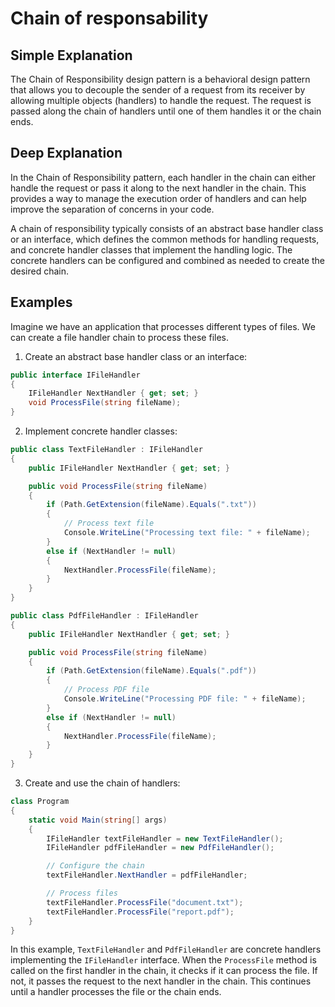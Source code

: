 # Chain of responsability

## Simple Explanation

The Chain of Responsibility design pattern is a behavioral design pattern that allows you to decouple the sender of a request from its receiver by allowing multiple objects (handlers) to handle the request. The request is passed along the chain of handlers until one of them handles it or the chain ends.

## Deep Explanation

In the Chain of Responsibility pattern, each handler in the chain can either handle the request or pass it along to the next handler in the chain. This provides a way to manage the execution order of handlers and can help improve the separation of concerns in your code.

A chain of responsibility typically consists of an abstract base handler class or an interface, which defines the common methods for handling requests, and concrete handler classes that implement the handling logic. The concrete handlers can be configured and combined as needed to create the desired chain.

## Examples

Imagine we have an application that processes different types of files. We can create a file handler chain to process these files.

1. Create an abstract base handler class or an interface:

```C#
public interface IFileHandler
{
    IFileHandler NextHandler { get; set; }
    void ProcessFile(string fileName);
}
```

2. Implement concrete handler classes:

```C#
public class TextFileHandler : IFileHandler
{
    public IFileHandler NextHandler { get; set; }

    public void ProcessFile(string fileName)
    {
        if (Path.GetExtension(fileName).Equals(".txt"))
        {
            // Process text file
            Console.WriteLine("Processing text file: " + fileName);
        }
        else if (NextHandler != null)
        {
            NextHandler.ProcessFile(fileName);
        }
    }
}

public class PdfFileHandler : IFileHandler
{
    public IFileHandler NextHandler { get; set; }

    public void ProcessFile(string fileName)
    {
        if (Path.GetExtension(fileName).Equals(".pdf"))
        {
            // Process PDF file
            Console.WriteLine("Processing PDF file: " + fileName);
        }
        else if (NextHandler != null)
        {
            NextHandler.ProcessFile(fileName);
        }
    }
}
```

3. Create and use the chain of handlers:

```C#
class Program
{
    static void Main(string[] args)
    {
        IFileHandler textFileHandler = new TextFileHandler();
        IFileHandler pdfFileHandler = new PdfFileHandler();

        // Configure the chain
        textFileHandler.NextHandler = pdfFileHandler;

        // Process files
        textFileHandler.ProcessFile("document.txt");
        textFileHandler.ProcessFile("report.pdf");
    }
}
```

In this example, `TextFileHandler` and `PdfFileHandler` are concrete handlers implementing the `IFileHandler` interface. When the `ProcessFile` method is called on the first handler in the chain, it checks if it can process the file. If not, it passes the request to the next handler in the chain. This continues until a handler processes the file or the chain ends.